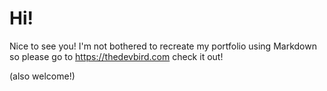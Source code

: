 # Hi!

Nice to see you! I'm not bothered to recreate my portfolio using Markdown so please go to https://thedevbird.com check it out!

(also welcome!)